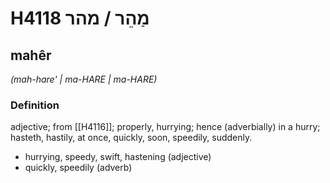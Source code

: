 # H4118 מַהֵר / מהר

## mahêr

_(mah-hare' | ma-HARE | ma-HARE)_

### Definition

adjective; from [[H4116]]; properly, hurrying; hence (adverbially) in a hurry; hasteth, hastily, at once, quickly, soon, speedily, suddenly.

- hurrying, speedy, swift, hastening (adjective)
- quickly, speedily (adverb)
